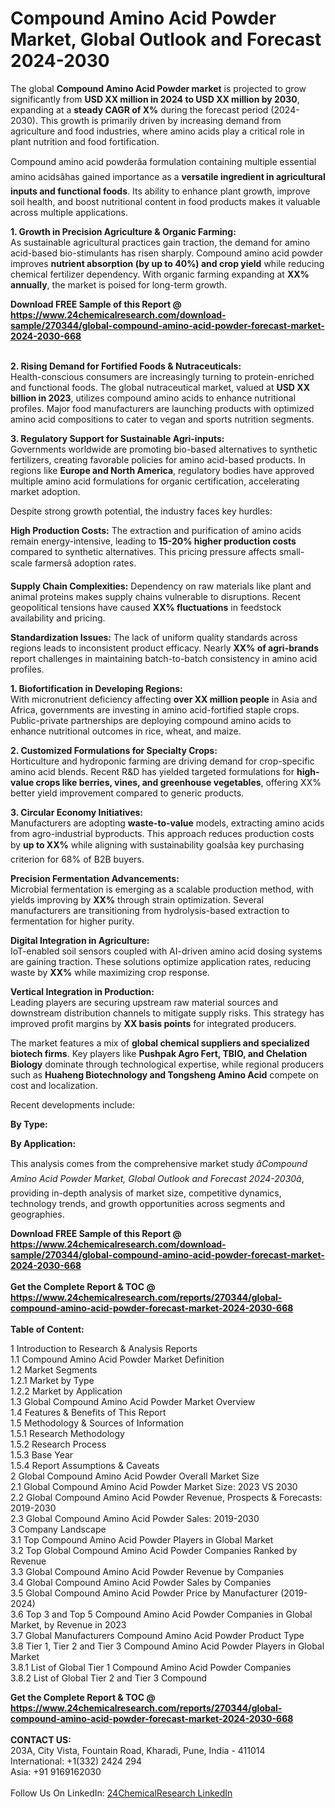 <h1>Compound Amino Acid Powder Market, Global Outlook and Forecast 2024-2030</h1><p>The global <strong>Compound Amino Acid Powder market</strong> is projected to grow significantly from <strong>USD XX million in 2024 to USD XX million by 2030</strong>, expanding at a <strong>steady CAGR of X%</strong> during the forecast period (2024-2030). This growth is primarily driven by increasing demand from agriculture and food industries, where amino acids play a critical role in plant nutrition and food fortification.</p><p>Compound amino acid powderâa formulation containing multiple essential amino acidsâhas gained importance as a <strong>versatile ingredient in agricultural inputs and functional foods</strong>. Its ability to enhance plant growth, improve soil health, and boost nutritional content in food products makes it valuable across multiple applications.</p><p><strong>1. Growth in Precision Agriculture &amp; Organic Farming:</strong><br>
As sustainable agricultural practices gain traction, the demand for amino acid-based bio-stimulants has risen sharply. Compound amino acid powder improves <strong>nutrient absorption (by up to 40%) and crop yield</strong> while reducing chemical fertilizer dependency. With organic farming expanding at <strong>XX% annually</strong>, the market is poised for long-term growth.</p><div><b>Download FREE Sample of this Report @ 
            <a href="https://www.24chemicalresearch.com/download-sample/270344/global-compound-amino-acid-powder-forecast-market-2024-2030-668">
            https://www.24chemicalresearch.com/download-sample/270344/global-compound-amino-acid-powder-forecast-market-2024-2030-668</a></b></div><br><p><strong>2. Rising Demand for Fortified Foods &amp; Nutraceuticals:</strong><br>
Health-conscious consumers are increasingly turning to protein-enriched and functional foods. The global nutraceutical market, valued at <strong>USD XX billion in 2023</strong>, utilizes compound amino acids to enhance nutritional profiles. Major food manufacturers are launching products with optimized amino acid compositions to cater to vegan and sports nutrition segments.</p><p><strong>3. Regulatory Support for Sustainable Agri-inputs:</strong><br>
Governments worldwide are promoting bio-based alternatives to synthetic fertilizers, creating favorable policies for amino acid-based products. In regions like <strong>Europe and North America</strong>, regulatory bodies have approved multiple amino acid formulations for organic certification, accelerating market adoption.</p><p>Despite strong growth potential, the industry faces key hurdles:</p><p><strong>High Production Costs:</strong> The extraction and purification of amino acids remain energy-intensive, leading to <strong>15-20% higher production costs</strong> compared to synthetic alternatives. This pricing pressure affects small-scale farmersâ adoption rates.</p><p><strong>Supply Chain Complexities:</strong> Dependency on raw materials like plant and animal proteins makes supply chains vulnerable to disruptions. Recent geopolitical tensions have caused <strong>XX% fluctuations</strong> in feedstock availability and pricing.</p><p><strong>Standardization Issues:</strong> The lack of uniform quality standards across regions leads to inconsistent product efficacy. Nearly <strong>XX% of agri-brands</strong> report challenges in maintaining batch-to-batch consistency in amino acid profiles.</p><p><strong>1. Biofortification in Developing Regions:</strong><br>
With micronutrient deficiency affecting <strong>over XX million people</strong> in Asia and Africa, governments are investing in amino acid-fortified staple crops. Public-private partnerships are deploying compound amino acids to enhance nutritional outcomes in rice, wheat, and maize.</p><p><strong>2. Customized Formulations for Specialty Crops:</strong><br>
Horticulture and hydroponic farming are driving demand for crop-specific amino acid blends. Recent R&amp;D has yielded targeted formulations for <strong>high-value crops like berries, vines, and greenhouse vegetables</strong>, offering XX% better yield improvement compared to generic products.</p><p><strong>3. Circular Economy Initiatives:</strong><br>
Manufacturers are adopting <strong>waste-to-value</strong> models, extracting amino acids from agro-industrial byproducts. This approach reduces production costs by <strong>up to XX%</strong> while aligning with sustainability goalsâa key purchasing criterion for 68% of B2B buyers.</p><p><strong>Precision Fermentation Advancements:</strong><br>
	Microbial fermentation is emerging as a scalable production method, with yields improving by <strong>XX%</strong> through strain optimization. Several manufacturers are transitioning from hydrolysis-based extraction to fermentation for higher purity.</p><p><strong>Digital Integration in Agriculture:</strong><br>
	IoT-enabled soil sensors coupled with AI-driven amino acid dosing systems are gaining traction. These solutions optimize application rates, reducing waste by <strong>XX%</strong> while maximizing crop response.</p><p><strong>Vertical Integration in Production:</strong><br>
	Leading players are securing upstream raw material sources and downstream distribution channels to mitigate supply risks. This strategy has improved profit margins by <strong>XX basis points</strong> for integrated producers.</p><p>The market features a mix of <strong>global chemical suppliers and specialized biotech firms</strong>. Key players like <strong>Pushpak Agro Fert, TBIO, and Chelation Biology</strong> dominate through technological expertise, while regional producers such as <strong>Huaheng Biotechnology and Tongsheng Amino Acid</strong> compete on cost and localization.</p><p>Recent developments include:</p><p><strong>By Type:</strong></p><p><strong>By Application:</strong></p><p>This analysis comes from the comprehensive market study <em>âCompound Amino Acid Powder Market, Global Outlook and Forecast 2024-2030â</em>, providing in-depth analysis of market size, competitive dynamics, technology trends, and growth opportunities across segments and geographies.</p><div><b>Download FREE Sample of this Report @ 
            <a href="https://www.24chemicalresearch.com/download-sample/270344/global-compound-amino-acid-powder-forecast-market-2024-2030-668">
            https://www.24chemicalresearch.com/download-sample/270344/global-compound-amino-acid-powder-forecast-market-2024-2030-668</a></b></div><br><div><b>Get the Complete Report & TOC @ 
            <a href="https://www.24chemicalresearch.com/reports/270344/global-compound-amino-acid-powder-forecast-market-2024-2030-668">
            https://www.24chemicalresearch.com/reports/270344/global-compound-amino-acid-powder-forecast-market-2024-2030-668</a></b></div><br>
            <b>Table of Content:</b><p>1 Introduction to Research & Analysis Reports<br />
    1.1 Compound Amino Acid Powder Market Definition<br />
    1.2 Market Segments<br />
        1.2.1 Market by Type<br />
        1.2.2 Market by Application<br />
    1.3 Global Compound Amino Acid Powder Market Overview<br />
    1.4 Features & Benefits of This Report<br />
    1.5 Methodology & Sources of Information<br />
        1.5.1 Research Methodology<br />
        1.5.2 Research Process<br />
        1.5.3 Base Year<br />
        1.5.4 Report Assumptions & Caveats<br />
2 Global Compound Amino Acid Powder Overall Market Size<br />
    2.1 Global Compound Amino Acid Powder Market Size: 2023 VS 2030<br />
    2.2 Global Compound Amino Acid Powder Revenue, Prospects & Forecasts: 2019-2030<br />
    2.3 Global Compound Amino Acid Powder Sales: 2019-2030<br />
3 Company Landscape<br />
    3.1 Top Compound Amino Acid Powder Players in Global Market<br />
    3.2 Top Global Compound Amino Acid Powder Companies Ranked by Revenue<br />
    3.3 Global Compound Amino Acid Powder Revenue by Companies<br />
    3.4 Global Compound Amino Acid Powder Sales by Companies<br />
    3.5 Global Compound Amino Acid Powder Price by Manufacturer (2019-2024)<br />
    3.6 Top 3 and Top 5 Compound Amino Acid Powder Companies in Global Market, by Revenue in 2023<br />
    3.7 Global Manufacturers Compound Amino Acid Powder Product Type<br />
    3.8 Tier 1, Tier 2 and Tier 3 Compound Amino Acid Powder Players in Global Market<br />
        3.8.1 List of Global Tier 1 Compound Amino Acid Powder Companies<br />
        3.8.2 List of Global Tier 2 and Tier 3 Compound </p><div><b>Get the Complete Report & TOC @ 
            <a href="https://www.24chemicalresearch.com/reports/270344/global-compound-amino-acid-powder-forecast-market-2024-2030-668">
            https://www.24chemicalresearch.com/reports/270344/global-compound-amino-acid-powder-forecast-market-2024-2030-668</a></b></div><br><b>CONTACT US:</b><br>
            203A, City Vista, Fountain Road, Kharadi, Pune, India - 411014<br>
            International: +1(332) 2424 294<br>
            Asia: +91 9169162030 <br><br>
            Follow Us On LinkedIn: <a href="https://www.linkedin.com/company/24chemicalresearch/">24ChemicalResearch LinkedIn</a>